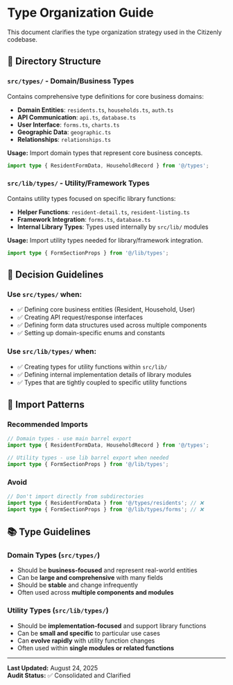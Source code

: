# Type Organization Guide

This document clarifies the type organization strategy used in the Citizenly codebase.

## 📁 Directory Structure

### `src/types/` - **Domain/Business Types**

Contains comprehensive type definitions for core business domains:

- **Domain Entities**: `residents.ts`, `households.ts`, `auth.ts`
- **API Communication**: `api.ts`, `database.ts`
- **User Interface**: `forms.ts`, `charts.ts`
- **Geographic Data**: `geographic.ts`
- **Relationships**: `relationships.ts`

**Usage:** Import domain types that represent core business concepts.

```typescript
import type { ResidentFormData, HouseholdRecord } from '@/types';
```

### `src/lib/types/` - **Utility/Framework Types**

Contains utility types focused on specific library functions:

- **Helper Functions**: `resident-detail.ts`, `resident-listing.ts`
- **Framework Integration**: `forms.ts`, `database.ts`
- **Internal Library Types**: Types used internally by `src/lib/` modules

**Usage:** Import utility types needed for library/framework integration.

```typescript
import type { FormSectionProps } from '@/lib/types';
```

## 🎯 Decision Guidelines

### Use `src/types/` when:

- ✅ Defining core business entities (Resident, Household, User)
- ✅ Creating API request/response interfaces
- ✅ Defining form data structures used across multiple components
- ✅ Setting up domain-specific enums and constants

### Use `src/lib/types/` when:

- ✅ Creating types for utility functions within `src/lib/`
- ✅ Defining internal implementation details of library modules
- ✅ Types that are tightly coupled to specific utility functions

## 🔄 Import Patterns

### Recommended Imports

```typescript
// Domain types - use main barrel export
import type { ResidentFormData, HouseholdRecord } from '@/types';

// Utility types - use lib barrel export when needed
import type { FormSectionProps } from '@/lib/types';
```

### Avoid

```typescript
// Don't import directly from subdirectories
import type { ResidentFormData } from '@/types/residents'; // ❌
import type { FormSectionProps } from '@/lib/types/forms'; // ❌
```

## 📚 Type Guidelines

### Domain Types (`src/types/`)

- Should be **business-focused** and represent real-world entities
- Can be **large and comprehensive** with many fields
- Should be **stable** and change infrequently
- Often used across **multiple components and modules**

### Utility Types (`src/lib/types/`)

- Should be **implementation-focused** and support library functions
- Can be **small and specific** to particular use cases
- Can **evolve rapidly** with utility function changes
- Often used within **single modules or related functions**

---

**Last Updated:** August 24, 2025  
**Audit Status:** ✅ Consolidated and Clarified
